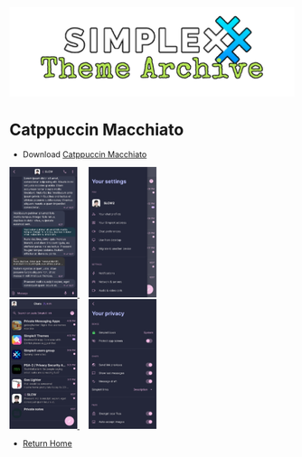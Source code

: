 ![SxC Theme Archive Banner](../resources/SxC_themeBanner.png)

# Catppuccin Macchiato

* Download [Catppuccin Macchiato](../themes/SxC_catppuccinMacchiato.theme)

<a href="../screenshots/SxC_catppuccinMacchiato01.jpg" target="_blank">
	<img src="../screenshots/SxC_catppuccinMacchiato01.jpg" width="120">
</a>&nbsp;&nbsp;&nbsp;
<a href="../screenshots/SxC_catppuccinMacchiato02.jpg" target="_blank">
	<img src="../screenshots/SxC_catppuccinMacchiato02.jpg" width="120">
</a>
<br>
<a href="../screenshots/SxC_catppuccinMacchiato03.jpg" target="_blank">
	<img src="../screenshots/SxC_catppuccinMacchiato03.jpg" width="120">
</a>&nbsp;&nbsp;&nbsp;
<a href="../screenshots/SxC_catppuccinMacchiato04.jpg" target="_blank">
	<img src="../screenshots/SxC_catppuccinMacchiato04.jpg" width="120">
</a>

* [Return Home](../)